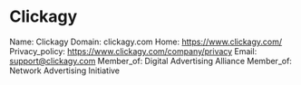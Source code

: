 
# Clickagy

Name: Clickagy
Domain: clickagy.com
Home: https://www.clickagy.com/
Privacy_policy: https://www.clickagy.com/company/privacy
Email: support@clickagy.com
Member_of: Digital Advertising Alliance
Member_of: Network Advertising Initiative
